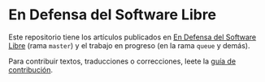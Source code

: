 En Defensa del Software Libre
=============================

Este repositorio tiene los artículos publicados en [En Defensa del
Software Libre](http://endefensadelsl.org) (rama `master`) y el trabajo
en progreso (en la rama `queue` y demás).

Para contribuir textos, traducciones o correcciones, leete la [guía de
contribución](CONTRIBUTING.mdwn).
